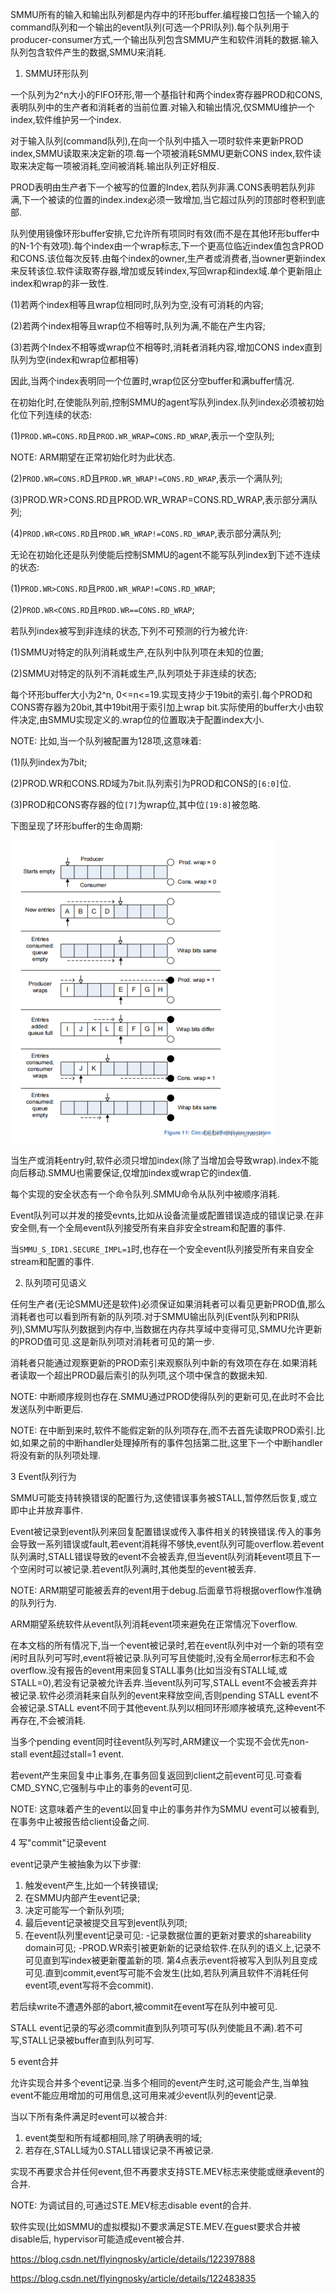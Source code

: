 
SMMU所有的输入和输出队列都是内存中的环形buffer.编程接口包括一个输入的command队列和一个输出的event队列(可选一个PRI队列).每个队列用于producer-consumer方式,一个输出队列包含SMMU产生和软件消耗的数据.输入队列包含软件产生的数据,SMMU来消耗.

1. SMMU环形队列

一个队列为2^n大小的FIFO环形,带一个基指针和两个index寄存器PROD和CONS,表明队列中的生产者和消耗者的当前位置.对输入和输出情况,仅SMMU维护一个index,软件维护另一个index.

对于输入队列(command队列),在向一个队列中插入一项时软件来更新PROD index,SMMU读取来决定新的项.每一个项被消耗SMMU更新CONS index,软件读取来决定每一项被消耗,空间被消耗.输出队列正好相反.

PROD表明由生产者下一个被写的位置的Index,若队列非满.CONS表明若队列非满,下一个被读的位置的index.index必须一致增加,当它超过队列的顶部时卷积到底部.

队列使用镜像环形buffer安排,它允许所有项同时有效(而不是在其他环形buffer中的N-1个有效项).每个index由一个wrap标志,下一个更高位临近index值包含PROD和CONS.该位每次反转.由每个index的owner,生产者或消费者,当owner更新index来反转该位.软件读取寄存器,增加或反转index,写回wrap和index域.单个更新阻止index和wrap的非一致性.

(1)若两个index相等且wrap位相同时,队列为空,没有可消耗的内容;

(2)若两个index相等且wrap位不相等时,队列为满,不能在产生内容;

(3)若两个Index不相等或wrap位不相等时,消耗者消耗内容,增加CONS index直到队列为空(index和wrap位都相等)

因此,当两个index表明同一个位置时,wrap位区分空buffer和满buffer情况.

在初始化时,在使能队列前,控制SMMU的agent写队列index.队列index必须被初始化位下列连续的状态:

(1)`PROD.WR=CONS.RD`且`PROD.WR_WRAP=CONS.RD_WRAP`,表示一个空队列;

NOTE: ARM期望在正常初始化时为此状态.

(2)`PROD.WR=CONS.R`D且`PROD.WR_WRAP!=CONS.RD_WRAP`,表示一个满队列;

(3)PROD.WR>CONS.RD且PROD.WR_WRAP=CONS.RD_WRAP,表示部分满队列;

(4)`PROD.WR<CONS.RD`且`PROD.WR_WRAP!=CONS.RD_WRAP`,表示部分满队列;

无论在初始化还是队列使能后控制SMMU的agent不能写队列index到下述不连续的状态:

(1)`PROD.WR>CONS.RD`且`PROD.WR_WRAP!=CONS.RD_WRAP`;

(2)`PROD.WR<CONS.RD`且`PROD.WR==CONS.RD_WRAP`;

若队列index被写到非连续的状态,下列不可预测的行为被允许:

(1)SMMU对特定的队列消耗或生产,在队列中队列项在未知的位置;

(2)SMMU对特定的队列不消耗或生产,队列项处于非连续的状态;

每个环形buffer大小为2^n, 0<=n<=19.实现支持少于19bit的索引.每个PROD和CONS寄存器为20bit,其中19bit用于索引加上wrap bit.实际使用的buffer大小由软件决定,由SMMU实现定义的.wrap位的位置取决于配置index大小.

NOTE: 比如,当一个队列被配置为128项,这意味着:

(1)队列index为7bit;

(2)PROD.WR和CONS.RD域为7bit.队列索引为PROD和CONS的`[6:0]`位.

(3)PROD和CONS寄存器的位`[7]`为wrap位,其中位`[19:8]`被忽略.

下图呈现了环形buffer的生命周期:

![2022-08-15-16-23-49.png](./images/2022-08-15-16-23-49.png)

当生产或消耗entry时,软件必须只增加index(除了当增加会导致wrap).index不能向后移动.SMMU也需要保证,仅增加index或wrap它的index值.

每个实现的安全状态有一个命令队列.SMMU命令从队列中被顺序消耗.

Event队列可以并发的接受evnts,比如从设备流量或配置错误造成的错误记录.在非安全侧,有一个全局event队列接受所有来自非安全stream和配置的事件.

当`SMMU_S_IDR1.SECURE_IMPL=1`时,也存在一个安全event队列接受所有来自安全stream和配置的事件.

2. 队列项可见语义

任何生产者(无论SMMU还是软件)必须保证如果消耗者可以看见更新PROD值,那么消耗者也可以看到所有新的队列项.对于SMMU输出队列(Event队列和PRI队列),SMMU写队列数据到内存中,当数据在内存共享域中变得可见,SMMU允许更新的PROD值可见.这是新队列项对消耗者可见的第一步.

消耗者只能通过观察更新的PROD索引来观察队列中新的有效项在存在.如果消耗者读取一个超出PROD最后索引的队列项,这个项中保含的数据未知.

NOTE: 中断顺序规则也存在.SMMU通过PROD使得队列的更新可见,在此时不会比发送队列中断更后.

NOTE: 在中断到来时,软件不能假定新的队列项存在,而不去首先读取PROD索引.比如,如果之前的中断handler处理掉所有的事件包括第二批,这里下一个中断handler将没有新的队列项处理.

3 Event队列行为

SMMU可能支持转换错误的配置行为,这使错误事务被STALL,暂停然后恢复,或立即中止并放弃事件.

Event被记录到event队列来回复配置错误或传入事件相关的转换错误.传入的事务会导致一系列错误或fault,若event消耗得不够快,event队列可能overflow.若event队列满时,STALL错误导致的event不会被丢弃,但当event队列消耗event项且下一个空闲时可以被记录.若event队列满时,其他类型的event被丢弃.

NOTE: ARM期望可能被丢弃的event用于debug.后面章节将根据overflow作准确的队列行为.

ARM期望系统软件从event队列消耗event项来避免在正常情况下overflow.

在本文档的所有情况下,当一个event被记录时,若在event队列中对一个新的项有空闲时且队列可写时,event将被记录.队列可写且使能时,没有全局error标志和不会overflow.没有报告的event用来回复STALL事务(比如当没有STALL域,或STALL=0),若没有记录被允许丢弃.当event队列可写,STALL event不会被丢弃并被记录.软件必须消耗来自队列的event来释放空间,否则pending STALL event不会被记录.STALL event不同于其他event.队列以相同环形顺序被填充,这种event不再存在,不会被消耗.

当多个pending event同时往event队列写时,ARM建议一个实现不会优先non-stall event超过stall=1 event.

若event产生来回复中止事务,在事务回复返回到client之前event可见.可查看CMD_SYNC,它强制与中止的事务的event可见.

NOTE: 这意味着产生的event以回复中止的事务并作为SMMU event可以被看到,在事务中止被报告给client设备之间.

4 写"commit"记录event

event记录产生被抽象为以下步骤:

1. 触发event产生,比如一个转换错误;
2. 在SMMU内部产生event记录;
3. 决定可能写一个新队列项;
4. 最后event记录被提交且写到event队列项;
5. 在event队列里event记录可见:
-记录数据位置的更新对要求的shareability domain可见;
-PROD.WR索引被更新新的记录给软件.在队列的语义上,记录不可见直到写index被更新覆盖新的项.
第4点表示event将被写入到队列且变成可见.直到commit,event写可能不会发生(比如,若队列满且软件不消耗任何event项,event写将不会commit).

若后续write不遭遇外部的abort,被commit在event写在队列中被可见.

STALL event记录的写必须commit直到队列项可写(队列使能且不满).若不可写,STALL记录被buffer直到队列可写.

5 event合并

允许实现合并多个event记录.当多个相同的event产生时,这可能会产生,当单独event不能应用增加的可用信息,这可用来减少event队列的event记录.

当以下所有条件满足时event可以被合并:

1. event类型和所有域都相同,除了明确表明的域;
2. 若存在,STALL域为0.STALL错误记录不再被记录.

实现不再要求合并任何event,但不再要求支持STE.MEV标志来使能或继承event的合并.

NOTE: 为调试目的,可通过STE.MEV标志disable event的合并.

软件实现(比如SMMU的虚拟模拟)不要求满足STE.MEV.在guest要求合并被disable后, hypervisor可能造成event被合并.



https://blog.csdn.net/flyingnosky/article/details/122397888

https://blog.csdn.net/flyingnosky/article/details/122483835

